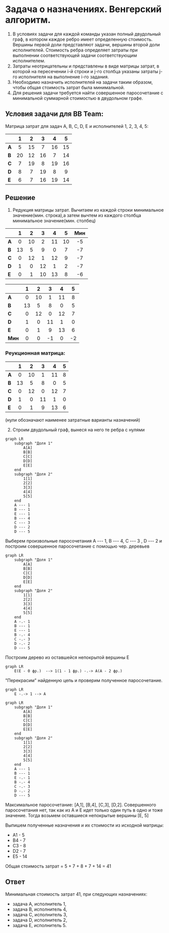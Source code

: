 # Задача о назначениях. Венгерский алгоритм.
1. В условиях задачи для каждой команды указан полный двудольный граф, в котором каждое ребро имеет определенную стоимость. Вершины первой доли представляют задачи, вершины второй доли исполнителей. Стоимость ребра определяет затраты при выполнении соответствующей задачи соответствующим исполнителем.
2. Затраты неотрицательны и представлены в виде матрицы затрат, в которой на пересечении i-й строки и j-го столбца указаны затраты j-го исполнителя на выполнение i-го задания.
3. Необходимо назначить исполнителей на задачи таким образом, чтобы общая стоимость затрат была минимальной.
4. Для решения задачи требуется найти совершенное паросочетание с минимальной суммарной стоимостью в двудольном графе.

## Условия задачи для BB Team:
Матрица затрат для задач A, B, C, D, E и исполнителей 1, 2, 3, 4, 5:

|       | **1** | **2** | **3** | **4** | **5** |
|-------|:-----:|:-----:|:-----:|:-----:|:-----:|
| **A** |   5   |  15   |   7   |  16   |  15   |
| **B** |  20   |  12   |  16   |   7   |  14   |
| **C** |   7   |  19   |   8   |  19   |  16   |
| **D** |   8   |   7   |  19   |   8   |   9   |
| **E** |   6   |   7   |  16   |  19   |  14   |

## Решение
1. Редукция матрицы затрат. Вычитаем из каждой строки минимальное значение(мин. строка),а затем вычтем из каждого столбца минимальное значение(мин. столбец)

|       | **1** | **2** | **3** | **4** | **5** | **Мин** |
|-------|:-----:|:-----:|:-----:|:-----:|:-----:|:-----:|
| **A** |   0   |  10   |   2   |   11  |   10  |	-5	|
| **B** |   13  |  5    |   9   |   0   |   7   |	-7	|
| **C** |   0   |   12  |   1   |   12  |   9   |	-7	|
| **D** |   1   |   0   |  12   |   1   |   2   |	-7	|
| **E** |   0   |  1    |   10  |   13  |  8    |	-6	|

|       | **1** | **2** | **3** | **4** | **5** | 
|-------|:-----:|:-----:|:-----:|:-----:|:-----:|
| **A** |   0   |   10  |   1   |   11  |   8   |
| **B** |   13  |   5   |   8   |   0   |   5   |
| **C** |   0   |   12  |   0   |   12  |   7   |
| **D** |   1   |   0   |  11   |   1   |   0   |
| **E** |   0   |   1   |   9   |   13  |  6    |
|**Мин**|   0   |  0    |  -1   |   0   |   -2  |

### Реукционная матрица:

|       | **1** | **2** | **3** | **4** | **5** | 
|-------|:-----:|:-----:|:-----:|:-----:|:-----:|
| **A** |   0   |   10  |   1   |   11  |   8   |
| **B** |   13  |   5   |   8   |   0   |   5   |
| **C** |   0   |   12  |   0   |   12  |   7   |
| **D** |   1   |   0   |  11   |   1   |   0   |
| **E** |   0   |   1   |   9   |   13  |  6    |

(нули обозначают наименее затратные варианты назначений)

2. Строим двудольный граф, вынеся на него те ребра с нулями

```mermaid
graph LR
    subgraph "Доля 1"
        A[A]
        B[B]
        C[C]
        D[D]
        E[E]
    end
    subgraph "Доля 2"
        1[1]
        2[2]
        3[3]
        4[4]
        5[5]
    end
    A --- 1
    B --- 1
    E --- 1
    B --- 4
    C --- 3
    D --- 2
    D --- 5
```
Выберем произвольные паросочетания A --- 1, B --- 4, C --- 3 , D --- 2 и  построим совершенное паросочетание с помощью чер. деревьев

```mermaid
graph LR
    subgraph "Доля 1"
        A[A]
        B[B]
        C[C]
        D[D]
        E[E]
    end
    subgraph "Доля 2"
        1[1]
        2[2]
        3[3]
        4[4]
        5[5]
    end
    A -.- 1
    B --- 1
    E --- 1
    B -.- 4
    C -.- 3
    D -.- 2
    D --- 5
```

Построим дерево из оставшейся непокрытой вершины E
```mermaid
graph LR
    E(E - 0 фр.)  --> 1(1 - 1 фр.) -.-> A(A - 2 фр.)
```
"Перекрасим" найденную цепь и проверим полученное паросочетание.

```mermaid
graph LR
    E -.-> 1 --> A
```

```mermaid
graph LR
    subgraph "Доля 1"
        A[A]
        B[B]
        C[C]
        D[D]
        E[E]
    end
    subgraph "Доля 2"
        1[1]
        2[2]
        3[3]
        4[4]
        5[5]
    end
    A --- 1
    B --- 1
    E -.- 1
    B -.- 4
    C -.- 3
    D -.- 2
    D --- 5
```
Максимальное паросочетание: [A,1], [B,4], [C,3], [D,2]. Совершенного паросочетания нет, так как из А и Е идет только один путь в одно и тоже значение. Тогда возьмем оставшиеся непокрытые вершины [Е, 5]

Выпишем полученные назначения и их стоимости из исходной матрицы:
- A1 - 5
- B4 - 7
- C3 - 8
- D2 - 7
- E5 - 14

Общая стоимость затрат = 5 + 7 + 8 + 7 + 14 = 41

## Ответ
Минимальная стоимость затрат 41, при следующих назначениях:
- задача A, исполнитель 1,
- задача B, исполнитель 4,
- задача C, исполнитель 3,
- задача D, исполнитель 2,
- задача E, исполнитель 5.
